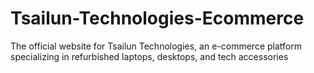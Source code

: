 # Tsailun-Technologies-Ecommerce
The official website for Tsailun Technologies, an e-commerce platform specializing in refurbished laptops, desktops, and tech accessories
